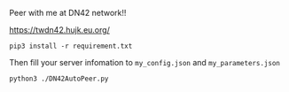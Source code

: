 Peer with me at DN42 network!!

https://twdn42.hujk.eu.org/

```
pip3 install -r requirement.txt
```

Then fill your server infomation to ```my_config.json``` and ```my_parameters.json```

```
python3 ./DN42AutoPeer.py
```
